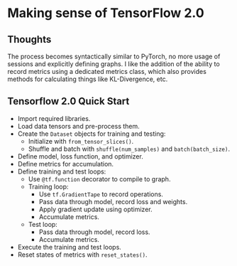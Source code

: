 # Making sense of TensorFlow 2.0
## Thoughts
The process becomes syntactically similar to PyTorch, no more usage of sessions and explicitly defining graphs. I like the addition of the ability to record metrics using a dedicated metrics class, which also provides methods for calculating things like KL-Divergence, etc.

## Tensorflow 2.0 Quick Start
- Import required libraries.
- Load data tensors and pre-process them.
- Create the `Dataset` objects for training and testing:
    - Initialize with `from_tensor_slices()`.
    - Shuffle and batch with `shuffle(num_samples)` and `batch(batch_size)`.
- Define model, loss function, and optimizer.
- Define metrics for accumulation.
- Define training and test loops:
    - Use `@tf.function` decorator to compile to graph.
    - Training loop:
        - Use `tf.GradientTape` to record operations.
        - Pass data through model, record loss and weights.
        - Apply gradient update using optimizer.
        - Accumulate metrics.
    - Test loop:
        - Pass data through model, record loss.
        - Accumulate metrics.
- Execute the training and test loops.
- Reset states of metrics with `reset_states()`.

